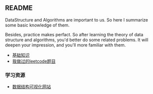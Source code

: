 ## README

DataStructure and Algorithms are important to us. 
So here I summarize some basic knowledge of them.

Besides, practice makes perfact. So after learning the theory of data structure
and algorithms, you'd better do some related problems. It will deepen your
impression, and you'll more familiar with them.

- [基础知识][3]
- [我做过的leetcode题目][1]

### 学习资源

- [数据结构可视化网站][2]

[1]: https://github.com/ONGOING-Z/DataStructure/tree/master/OJ/LeetCode/leetcode 
[2]: https://www.cs.usfca.edu/~galles/visualization/Algorithms.html
[3]: https://github.com/ONGOING-Z/Learn-Algorithm-and-DataStructure/blob/master/data_structure.md
